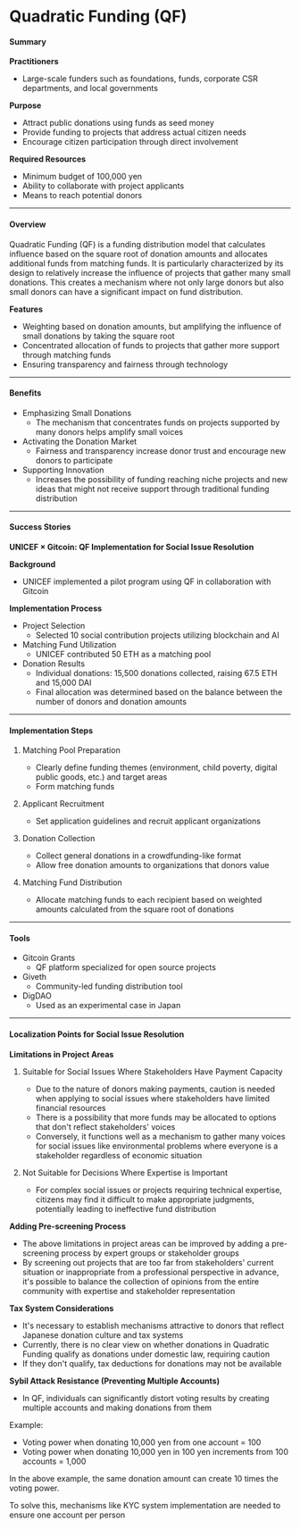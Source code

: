 # Quadratic Funding (QF)

#### Summary

**Practitioners**
* Large-scale funders such as foundations, funds, corporate CSR departments, and local governments

**Purpose**
* Attract public donations using funds as seed money
* Provide funding to projects that address actual citizen needs
* Encourage citizen participation through direct involvement

**Required Resources**
* Minimum budget of 100,000 yen
* Ability to collaborate with project applicants
* Means to reach potential donors

***

#### Overview

Quadratic Funding (QF) is a funding distribution model that calculates influence based on the square root of donation amounts and allocates additional funds from matching funds. It is particularly characterized by its design to relatively increase the influence of projects that gather many small donations. This creates a mechanism where not only large donors but also small donors can have a significant impact on fund distribution.

**Features**
* Weighting based on donation amounts, but amplifying the influence of small donations by taking the square root
* Concentrated allocation of funds to projects that gather more support through matching funds
* Ensuring transparency and fairness through technology

***

#### Benefits

* Emphasizing Small Donations
  * The mechanism that concentrates funds on projects supported by many donors helps amplify small voices
* Activating the Donation Market
  * Fairness and transparency increase donor trust and encourage new donors to participate
* Supporting Innovation
  * Increases the possibility of funding reaching niche projects and new ideas that might not receive support through traditional funding distribution

***

#### Success Stories

**UNICEF × Gitcoin: QF Implementation for Social Issue Resolution**

**Background**
* UNICEF implemented a pilot program using QF in collaboration with Gitcoin

**Implementation Process**
* Project Selection
  * Selected 10 social contribution projects utilizing blockchain and AI
* Matching Fund Utilization
  * UNICEF contributed 50 ETH as a matching pool
* Donation Results
  * Individual donations: 15,500 donations collected, raising 67.5 ETH and 15,000 DAI
  * Final allocation was determined based on the balance between the number of donors and donation amounts

***

#### Implementation Steps

1. Matching Pool Preparation
   * Clearly define funding themes (environment, child poverty, digital public goods, etc.) and target areas
   * Form matching funds

2. Applicant Recruitment
   * Set application guidelines and recruit applicant organizations

3. Donation Collection
   * Collect general donations in a crowdfunding-like format
   * Allow free donation amounts to organizations that donors value

4. Matching Fund Distribution
   * Allocate matching funds to each recipient based on weighted amounts calculated from the square root of donations

***

#### Tools

* Gitcoin Grants
  * QF platform specialized for open source projects
* Giveth
  * Community-led funding distribution tool
* DigDAO
  * Used as an experimental case in Japan

***

#### Localization Points for Social Issue Resolution

**Limitations in Project Areas**

1. Suitable for Social Issues Where Stakeholders Have Payment Capacity
   * Due to the nature of donors making payments, caution is needed when applying to social issues where stakeholders have limited financial resources
   * There is a possibility that more funds may be allocated to options that don't reflect stakeholders' voices
   * Conversely, it functions well as a mechanism to gather many voices for social issues like environmental problems where everyone is a stakeholder regardless of economic situation

2. Not Suitable for Decisions Where Expertise is Important
   * For complex social issues or projects requiring technical expertise, citizens may find it difficult to make appropriate judgments, potentially leading to ineffective fund distribution

**Adding Pre-screening Process**
* The above limitations in project areas can be improved by adding a pre-screening process by expert groups or stakeholder groups
* By screening out projects that are too far from stakeholders' current situation or inappropriate from a professional perspective in advance, it's possible to balance the collection of opinions from the entire community with expertise and stakeholder representation

**Tax System Considerations**
* It's necessary to establish mechanisms attractive to donors that reflect Japanese donation culture and tax systems
* Currently, there is no clear view on whether donations in Quadratic Funding qualify as donations under domestic law, requiring caution
* If they don't qualify, tax deductions for donations may not be available

**Sybil Attack Resistance (Preventing Multiple Accounts)**
* In QF, individuals can significantly distort voting results by creating multiple accounts and making donations from them

Example:
* Voting power when donating 10,000 yen from one account = 100
* Voting power when donating 10,000 yen in 100 yen increments from 100 accounts = 1,000

In the above example, the same donation amount can create 10 times the voting power.

To solve this, mechanisms like KYC system implementation are needed to ensure one account per person 